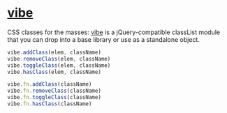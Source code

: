 [vibe](https://github.com/ryanve/vibe)
====

CSS classes for the masses: [vibe](https://github.com/ryanve/vibe) is a jQuery-compatible classList module that you can drop into a base library or use as a standalone object.

```js
vibe.addClass(elem, className)
vibe.removeClass(elem, className)
vibe.toggleClass(elem, className)
vibe.hasClass(elem, className)
```

```js
vibe.fn.addClass(className)
vibe.fn.removeClass(className)
vibe.fn.toggleClass(className)
vibe.fn.hasClass(className)
```